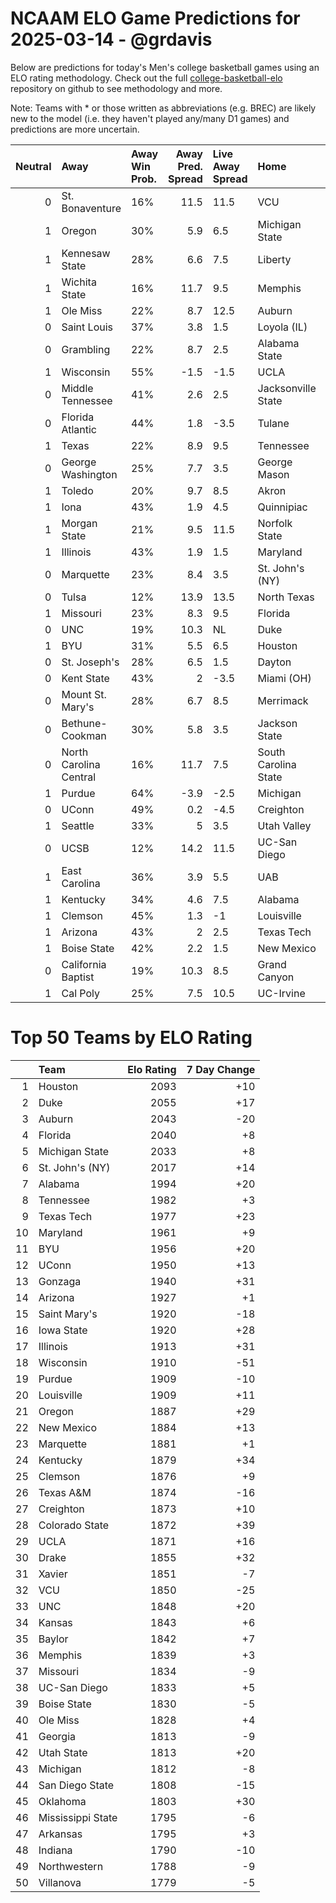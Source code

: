 # NCAAM ELO Game Predictions for 2025-03-14 - @grdavis
Below are predictions for today's Men's college basketball games using an ELO rating methodology. Check out the full [college-basketball-elo](https://github.com/grdavis/college-basketball-elo) repository on github to see methodology and more.

Note: Teams with * or those written as abbreviations (e.g. BREC) are likely new to the model (i.e. they haven't played any/many D1 games) and predictions are more uncertain.

|   Neutral | Away                   | Away Win Prob.   |   Away Pred. Spread | Live Away Spread   | Home                 | Home Win Prob.   |   Home Pred. Spread |
|----------:|:-----------------------|:-----------------|--------------------:|:-------------------|:---------------------|:-----------------|--------------------:|
|         0 | St. Bonaventure        | 16%              |                11.5 | 11.5               | VCU                  | 84%              |               -11.5 |
|         1 | Oregon                 | 30%              |                 5.9 | 6.5                | Michigan State       | 70%              |                -5.9 |
|         1 | Kennesaw State         | 28%              |                 6.6 | 7.5                | Liberty              | 72%              |                -6.6 |
|         1 | Wichita State          | 16%              |                11.7 | 9.5                | Memphis              | 84%              |               -11.7 |
|         1 | Ole Miss               | 22%              |                 8.7 | 12.5               | Auburn               | 78%              |                -8.7 |
|         0 | Saint Louis            | 37%              |                 3.8 | 1.5                | Loyola (IL)          | 63%              |                -3.8 |
|         0 | Grambling              | 22%              |                 8.7 | 2.5                | Alabama State        | 78%              |                -8.7 |
|         1 | Wisconsin              | 55%              |                -1.5 | -1.5               | UCLA                 | 45%              |                 1.5 |
|         0 | Middle Tennessee       | 41%              |                 2.6 | 2.5                | Jacksonville State   | 59%              |                -2.6 |
|         0 | Florida Atlantic       | 44%              |                 1.8 | -3.5               | Tulane               | 56%              |                -1.8 |
|         1 | Texas                  | 22%              |                 8.9 | 9.5                | Tennessee            | 78%              |                -8.9 |
|         0 | George Washington      | 25%              |                 7.7 | 3.5                | George Mason         | 75%              |                -7.7 |
|         1 | Toledo                 | 20%              |                 9.7 | 8.5                | Akron                | 80%              |                -9.7 |
|         1 | Iona                   | 43%              |                 1.9 | 4.5                | Quinnipiac           | 57%              |                -1.9 |
|         1 | Morgan State           | 21%              |                 9.5 | 11.5               | Norfolk State        | 79%              |                -9.5 |
|         1 | Illinois               | 43%              |                 1.9 | 1.5                | Maryland             | 57%              |                -1.9 |
|         0 | Marquette              | 23%              |                 8.4 | 3.5                | St. John's (NY)      | 77%              |                -8.4 |
|         0 | Tulsa                  | 12%              |                13.9 | 13.5               | North Texas          | 88%              |               -13.9 |
|         1 | Missouri               | 23%              |                 8.3 | 9.5                | Florida              | 77%              |                -8.3 |
|         0 | UNC                    | 19%              |                10.3 | NL                 | Duke                 | 81%              |               -10.3 |
|         1 | BYU                    | 31%              |                 5.5 | 6.5                | Houston              | 69%              |                -5.5 |
|         0 | St. Joseph's           | 28%              |                 6.5 | 1.5                | Dayton               | 72%              |                -6.5 |
|         0 | Kent State             | 43%              |                 2   | -3.5               | Miami (OH)           | 57%              |                -2   |
|         0 | Mount St. Mary's       | 28%              |                 6.7 | 8.5                | Merrimack            | 72%              |                -6.7 |
|         0 | Bethune-Cookman        | 30%              |                 5.8 | 3.5                | Jackson State        | 70%              |                -5.8 |
|         0 | North Carolina Central | 16%              |                11.7 | 7.5                | South Carolina State | 84%              |               -11.7 |
|         1 | Purdue                 | 64%              |                -3.9 | -2.5               | Michigan             | 36%              |                 3.9 |
|         0 | UConn                  | 49%              |                 0.2 | -4.5               | Creighton            | 51%              |                -0.2 |
|         1 | Seattle                | 33%              |                 5   | 3.5                | Utah Valley          | 67%              |                -5   |
|         0 | UCSB                   | 12%              |                14.2 | 11.5               | UC-San Diego         | 88%              |               -14.2 |
|         1 | East Carolina          | 36%              |                 3.9 | 5.5                | UAB                  | 64%              |                -3.9 |
|         1 | Kentucky               | 34%              |                 4.6 | 7.5                | Alabama              | 66%              |                -4.6 |
|         1 | Clemson                | 45%              |                 1.3 | -1                 | Louisville           | 55%              |                -1.3 |
|         1 | Arizona                | 43%              |                 2   | 2.5                | Texas Tech           | 57%              |                -2   |
|         1 | Boise State            | 42%              |                 2.2 | 1.5                | New Mexico           | 58%              |                -2.2 |
|         0 | California Baptist     | 19%              |                10.3 | 8.5                | Grand Canyon         | 81%              |               -10.3 |
|         1 | Cal Poly               | 25%              |                 7.5 | 10.5               | UC-Irvine            | 75%              |                -7.5 |

# Top 50 Teams by ELO Rating
|    | Team              |   Elo Rating |   7 Day Change |
|---:|:------------------|-------------:|---------------:|
|  1 | Houston           |         2093 |            +10 |
|  2 | Duke              |         2055 |            +17 |
|  3 | Auburn            |         2043 |            -20 |
|  4 | Florida           |         2040 |             +8 |
|  5 | Michigan State    |         2033 |             +8 |
|  6 | St. John's (NY)   |         2017 |            +14 |
|  7 | Alabama           |         1994 |            +20 |
|  8 | Tennessee         |         1982 |             +3 |
|  9 | Texas Tech        |         1977 |            +23 |
| 10 | Maryland          |         1961 |             +9 |
| 11 | BYU               |         1956 |            +20 |
| 12 | UConn             |         1950 |            +13 |
| 13 | Gonzaga           |         1940 |            +31 |
| 14 | Arizona           |         1927 |             +1 |
| 15 | Saint Mary's      |         1920 |            -18 |
| 16 | Iowa State        |         1920 |            +28 |
| 17 | Illinois          |         1913 |            +31 |
| 18 | Wisconsin         |         1910 |            -51 |
| 19 | Purdue            |         1909 |            -10 |
| 20 | Louisville        |         1909 |            +11 |
| 21 | Oregon            |         1887 |            +29 |
| 22 | New Mexico        |         1884 |            +13 |
| 23 | Marquette         |         1881 |             +1 |
| 24 | Kentucky          |         1879 |            +34 |
| 25 | Clemson           |         1876 |             +9 |
| 26 | Texas A&M         |         1874 |            -16 |
| 27 | Creighton         |         1873 |            +10 |
| 28 | Colorado State    |         1872 |            +39 |
| 29 | UCLA              |         1871 |            +16 |
| 30 | Drake             |         1855 |            +32 |
| 31 | Xavier            |         1851 |             -7 |
| 32 | VCU               |         1850 |            -25 |
| 33 | UNC               |         1848 |            +20 |
| 34 | Kansas            |         1843 |             +6 |
| 35 | Baylor            |         1842 |             +7 |
| 36 | Memphis           |         1839 |             +3 |
| 37 | Missouri          |         1834 |             -9 |
| 38 | UC-San Diego      |         1833 |             +5 |
| 39 | Boise State       |         1830 |             -5 |
| 40 | Ole Miss          |         1828 |             +4 |
| 41 | Georgia           |         1813 |             -9 |
| 42 | Utah State        |         1813 |            +20 |
| 43 | Michigan          |         1812 |             -8 |
| 44 | San Diego State   |         1808 |            -15 |
| 45 | Oklahoma          |         1803 |            +30 |
| 46 | Mississippi State |         1795 |             -6 |
| 47 | Arkansas          |         1795 |             +3 |
| 48 | Indiana           |         1790 |            -10 |
| 49 | Northwestern      |         1788 |             -9 |
| 50 | Villanova         |         1779 |             -5 |
